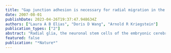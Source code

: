```yaml
---
title: "Gap junction adhesion is necessary for radial migration in the neocortex"
date: 2007-08-01
publishDate: 2023-04-26T19:37:47.948634Z
authors: ["Laura A B Elias", "Doris D Wang", "Arnold R Kriegstein"]
publication_types: ["2"]
abstract: "Radial glia, the neuronal stem cells of the embryonic cerebral cortex, reside deep within the developing brain and extend radial fibres to the pial surface, along which embryonic neurons migrate to reach the cortical plate. Here we show that the gap junction subunits connexin 26 (Cx26) and connexin 43 (Cx43) are expressed at the contact points between radial fibres and migrating neurons, and acute downregulation of Cx26 or Cx43 impairs the migration of neurons to the cortical plate. Unexpectedly, gap junctions do not mediate neuronal migration by acting in the classical manner to provide an aqueous channel for cell-cell communication. Instead, gap junctions provide dynamic adhesive contacts that interact with the internal cytoskeleton to enable leading process stabilization along radial fibres as well as the subsequent translocation of the nucleus. These results indicate that gap junction adhesions are necessary for glial-guided neuronal migration, raising the possibility that the adhesive properties of gap junctions may have an important role in other physiological processes and diseases associated with gap junction function."
featured: false
publication: "*Nature*"
---
```


